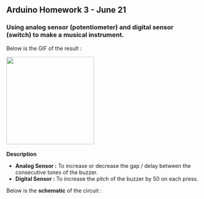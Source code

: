 ## Arduino Homework 3 - June 21

### Using analog sensor (potentiometer) and digital sensor (switch) to make a musical instrument.

Below is the GIF of the result :

<img src="https://github.com/ronit-singh/Intro_to_IM/blob/main/June%2021/musictone.jpg" height="230"> &emsp;&emsp;&emsp; 

**Description**

- **Analog Sensor :** To increase or decrease the gap / delay between the consecutive tones of the buzzer.
- **Digital Sensor :** To increase the pitch of the buzzer by 50 on each press.

Below is the **schematic** of the circuit :



